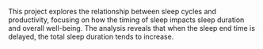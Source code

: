 This project explores the relationship between sleep cycles and productivity, focusing on how the timing of sleep impacts sleep duration and overall well-being. The analysis reveals that when the sleep end time is delayed, the total sleep duration tends to increase. 
